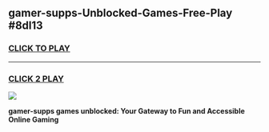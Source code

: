 
## gamer-supps-Unblocked-Games-Free-Play #8dl13
<h3>
<a href="https://us.freeplayer.one?title=gamer-supps&ref=9M">CLICK TO PLAY</a></h3>
<hr>

<h3>
<a href="https://us.freeplayer.one?title=gamer-supps&ref=9M">CLICK 2 PLAY</a>
  
</h3>

<a href="https://us.freeplayer.one?title=gamer-supps&ref=9M"><img src="https://clearcache.store/games.png"></a>


**gamer-supps games unblocked: Your Gateway to Fun and Accessible Online Gaming**
